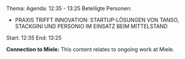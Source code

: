 # 
Thema: 
Agenda: 12:35 - 13:25
Beteiligte Personen:
- PRAXIS TRIFFT INNOVATION: STARTUP-LÖSUNGEN VON TANSO, STACKGINI UND PERSONIO IM EINSATZ BEIM MITTELSTAND

Start: 12:35
End: 13:25

**Connection to Miele:** This content relates to ongoing work at Miele.
